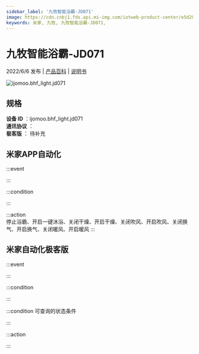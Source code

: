 ```yaml
---
sidebar_label: '九牧智能浴霸-JD071'
image: https://cdn.cnbj1.fds.api.mi-img.com/iotweb-product-center/e5d281d328b8e431b57dd5a1b71fc273_1642577428118.png?GalaxyAccessKeyId=AKVGLQWBOVIRQ3XLEW&Expires=9223372036854775807&Signature=1dLSib6q3veO3gSQgcaYoep8leE=
keywords: 米家, 九牧, 九牧智能浴霸-JD071, 
---
```

# 九牧智能浴霸-JD071

2022/6/6 发布 | [产品百科](https://home.mi.com/webapp/content/baike/product/index.html?model=ijomoo.bhf_light.jd071/) | [说明书](https://home.mi.com/views/introduction.html?model=ijomoo.bhf_light.jd071&region=cn)

![ijomoo.bhf_light.jd071](https://cdn.cnbj1.fds.api.mi-img.com/iotweb-product-center/e5d281d328b8e431b57dd5a1b71fc273_1642577428118.png?GalaxyAccessKeyId=AKVGLQWBOVIRQ3XLEW&Expires=9223372036854775807&Signature=1dLSib6q3veO3gSQgcaYoep8leE=)

## 规格  
> 
**设备 ID** ：ijomoo.bhf_light.jd071  
**通讯协议** ：  
**极客版**  ： 待补充 


## 米家APP自动化  

:::event  

:::

:::condition  

:::

:::action   
停止浴霸、开启一键沐浴、关闭干燥、开启干燥、关闭吹风、开启吹风、关闭换气、开启换气、关闭暖风、开启暖风
:::

## 米家自动化极客版  

:::event  

:::

:::condition  

:::

:::condition 可查询的状态条件  

:::

:::action  

:::

        
